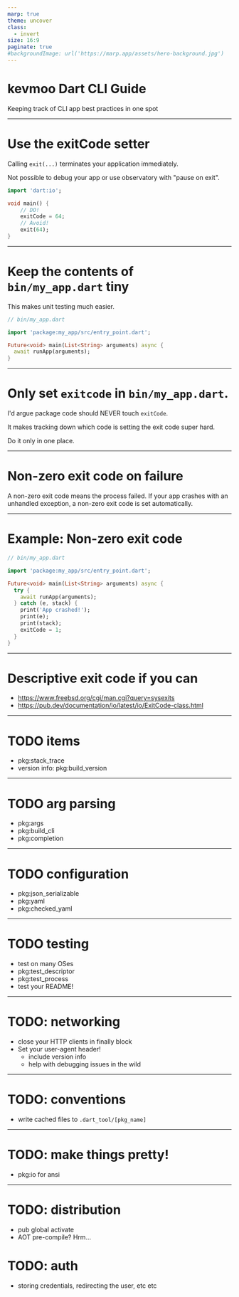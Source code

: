 ```yaml
---
marp: true
theme: uncover
class:
  - invert
size: 16:9
paginate: true
#backgroundImage: url('https://marp.app/assets/hero-background.jpg')
---
```


# kevmoo Dart CLI Guide

Keeping track of CLI app best practices in one spot

---

# Use the exitCode setter

Calling `exit(...)` terminates your application immediately.

Not possible to debug your app or use observatory with "pause on exit".

```dart
import 'dart:io';

void main() {
    // DO!
    exitCode = 64;
    // Avoid!
    exit(64);
}
```

---

# Keep the contents of `bin/my_app.dart` tiny

This makes unit testing much easier.

```dart
// bin/my_app.dart

import 'package:my_app/src/entry_point.dart';

Future<void> main(List<String> arguments) async {
  await runApp(arguments);
}
```

---

# Only set `exitcode` in `bin/my_app.dart`.

I'd argue package code should NEVER touch `exitCode`.

It makes tracking down which code is setting the exit code super hard.

Do it only in one place.

---

# Non-zero exit code on failure

A non-zero exit code means the process failed. If your app crashes with an
unhandled exception, a non-zero exit code is set automatically.

---

# Example: Non-zero exit code

```dart
// bin/my_app.dart

import 'package:my_app/src/entry_point.dart';

Future<void> main(List<String> arguments) async {
  try {
    await runApp(arguments);
  } catch (e, stack) {
    print('App crashed!');
    print(e);
    print(stack);
    exitCode = 1;
  }
}
```

---

# Descriptive exit code if you can

- https://www.freebsd.org/cgi/man.cgi?query=sysexits
- https://pub.dev/documentation/io/latest/io/ExitCode-class.html

---

# TODO items

- pkg:stack_trace
- version info: pkg:build_version

---

# TODO arg parsing

- pkg:args
- pkg:build_cli
- pkg:completion

---

# TODO configuration

- pkg:json_serializable
- pkg:yaml
- pkg:checked_yaml

---

# TODO testing

- test on many OSes
- pkg:test_descriptor
- pkg:test_process
- test your README!

---

# TODO: networking

- close your HTTP clients in finally block
- Set your user-agent header!
  - include version info
  - help with debugging issues in the wild

---

# TODO: conventions

- write cached files to `.dart_tool/[pkg_name]`

---

# TODO: make things pretty!

- pkg:io for ansi

---

# TODO: distribution

- pub global activate
- AOT pre-compile? Hrm...

# TODO: auth

- storing credentials, redirecting the user, etc etc
